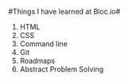 #Things I have learned at Bloc.io#

1. HTML
2. CSS
3. Command line
4. Git
5. Roadmaps
6. Abstract Problem Solving
